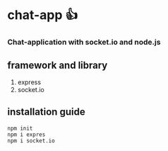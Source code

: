 # chat-app :+1:
### Chat-application with socket.io and node.js

## framework and library
1. express 
2. socket.io

## installation guide
```
npm init
npm i expres
npm i socket.io
```
